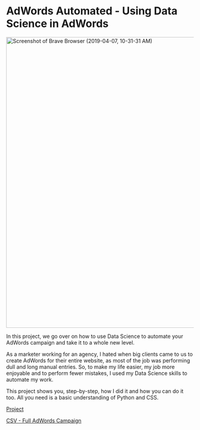 # AdWords Automated - Using Data Science in AdWords

<img width="779" alt="Screenshot of Brave Browser (2019-04-07, 10-31-31 AM)" src="https://user-images.githubusercontent.com/31840058/55687310-5d42df80-5920-11e9-88f3-c45fe8e2da81.png">


In this project, we go over on how to use Data Science to automate your AdWords campaign and take it to a whole new level. 

As a marketer working for an agency, I hated when big clients came to us to create AdWords for their entire website, as most of the job was performing dull and long manual entries. So, to make my life easier, my job more enjoyable and to perform fewer mistakes, I used my Data Science skills to automate my work.

This project shows you, step-by-step, how I did it and how you can do it too. All you need is a basic understanding of Python and CSS.

[Project](https://github.com/joaobecker/adwords_automated/blob/master/adwords_campaign_automated.ipynb)

[CSV - Full AdWords Campaign](https://github.com/joaobecker/adwords_automated/blob/master/DataCamp_ads.csv)


